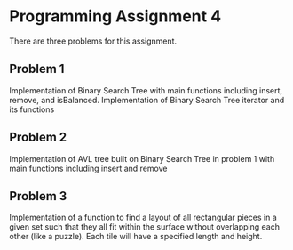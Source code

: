 # Programming Assignment 4

There are three problems for this assignment. 

## Problem 1

Implementation of Binary Search Tree with main functions including insert, remove, and isBalanced. 
Implementation of  Binary Search Tree iterator and its functions 

## Problem 2

Implementation of  AVL tree built on Binary Search Tree in problem 1 with main functions including insert and remove

## Problem 3

Implementation of a function to find a layout of all rectangular pieces in a given set such that they all fit within the surface without overlapping each other (like a puzzle). Each tile will have a specified length and height. 
